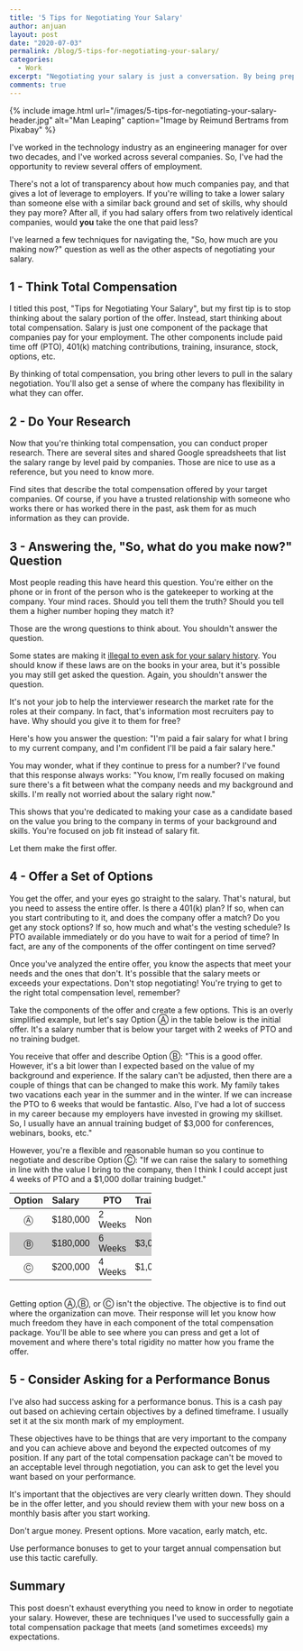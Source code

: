 ```yaml
---
title: '5 Tips for Negotiating Your Salary'
author: anjuan
layout: post
date: "2020-07-03"
permalink: /blog/5-tips-for-negotiating-your-salary/
categories:
  - Work
excerpt: "Negotiating your salary is just a conversation. By being prepared, you can have the conversation calmly and with confidence."
comments: true
---
```


{% include image.html url="/images/5-tips-for-negotiating-your-salary-header.jpg" alt="Man Leaping" caption="Image by Reimund Bertrams from Pixabay" %}

I've worked in the technology industry as an engineering manager for over two decades, and I've worked across several companies. So, I've had the opportunity to review several offers of employment.

There's not a lot of transparency about how much companies pay, and that gives a lot of leverage to employers. If you're willing to take a lower salary than someone else with a similar back ground and set of skills, why should they pay more? After all, if you had salary offers from two relatively identical companies, would **you** take the one that paid less? 

I've learned a few techniques for navigating the, "So, how much are you making now?" question as well as the other aspects of negotiating your salary.

## 1 - Think Total Compensation

I titled this post, "Tips for Negotiating Your Salary", but my first tip is to stop thinking about the salary portion of the offer. Instead, start thinking about total compensation. Salary is just one component of the package that companies pay for your employment. The other components include paid time off (PTO), 401(k) matching contributions, training, insurance, stock, options, etc.

By thinking of total compensation, you bring other levers to pull in the salary negotiation. You'll also get a sense of where the company has flexibility in what they can offer.

## 2 - Do Your Research

Now that you're thinking total compensation, you can conduct proper research. There are several sites and shared Google spreadsheets that list the salary range by level paid by companies. Those are nice to use as a reference, but you need to know more.

Find sites that describe the total compensation offered by your target companies. Of course, if you have a trusted relationship with someone who works there or has worked there in the past, ask them for as much information as they can provide.

## 3 - Answering the, "So, what do you make now?" Question

Most people reading this have heard this question. You're either on the phone or in front of the person who is the gatekeeper to working at the company. Your mind races. Should you tell them the truth? Should you tell them a higher number hoping they match it?

Those are the wrong questions to think about. You shouldn't answer the question.

Some states are making it [illegal to even ask for your salary history](https://www.shrm.org/resourcesandtools/legal-and-compliance/state-and-local-updates/pages/more-jurisdictions-are-banning-salary-history-inquiries.aspx). You should know if these laws are on the books in your area, but it's possible you may still get asked the question. Again, you shouldn't answer the question.

It's not your job to help the interviewer research the market rate for the roles at their company. In fact, that's information most recruiters pay to have. Why should you give it to them for free?

Here's how you answer the question: "I'm paid a fair salary for what I bring to my current company, and I'm confident I'll be paid a fair salary here."

You may wonder, what if they continue to press for a number? I've found that this response always works: "You know, I'm really focused on making sure there's a fit between what the company needs and my background and skills. I'm really not worried about the salary right now."

This shows that you're dedicated to making your case as a candidate based on the value you bring to the company in terms of your background and skills. You're focused on job fit instead of salary fit.

Let them make the first offer.

## 4 - Offer a Set of Options

You get the offer, and your eyes go straight to the salary. That's natural, but you need to assess the entire offer. Is there a 401(k) plan? If so, when can you start contributing to it, and does the company offer a match? Do you get any stock options? If so, how much and what's the vesting schedule? Is PTO available immediately or do you have to wait for a period of time? In fact, are any of the components of the offer contingent on time served?

Once you've analyzed the entire offer, you know the aspects that meet your needs and the ones that don't. It's possible that the salary meets or exceeds your expectations. Don't stop negotiating! You're trying to get to the right total compensation level, remember?

Take the components of the offer and create a few options. This is an overly simplified example, but let's say Option Ⓐ in the table below is the initial offer. It's a salary number that is below your target with 2 weeks of PTO and no training budget. 

You receive that offer and describe Option Ⓑ: "This is a good offer. However, it's a bit lower than I expected based on the value of my background and experience. If the salary can't be adjusted, then there are a couple of things that can be changed to make this work. My family takes two vacations each year in the summer and in the winter. If we can increase the PTO to 6 weeks that would be fantastic. Also, I've had a lot of success in my career because my employers have invested in growing my skillset. So, I usually have an annual training budget of $3,000 for conferences, webinars, books, etc."

However, you're a flexible and reasonable human so you continue to negotiate and describe Option Ⓒ: "If we can raise the salary to something in line with the value I bring to the company, then I think I could accept just 4 weeks of PTO and a $1,000 dollar training budget." 

<html>
<head>
<style>
table {
    font-family: arial, sans-serif;
    border-collapse: collapse;
    width: 50%;
}

td, th {
    border: 3px solid #dddddd;
    text-align: left;
    padding: 8px;
}

tr:nth-child(odd) {background: #FFF}
tr:nth-child(even) {background: #CCC}


</style>
</head>
<body>

</body>
</html>


| Option | Salary | PTO | Training |
|:-----:|:----------|-----|-----|
| Ⓐ     |  $180,000       | 2 Weeks | None |
| Ⓑ     |  $180,000       | 6 Weeks | $3,000 |
| Ⓒ     |  $200,000       | 4 Weeks | $1,000 |

<br>
Getting option Ⓐ,Ⓑ, or Ⓒ isn't the objective. The objective is to find out where the organization can move. Their response will let you know how much freedom they have in each component of the total compensation package. You'll be able to see where you can press and get a lot of movement and where there's total rigidity no matter how you frame the offer.

## 5 - Consider Asking for a Performance Bonus

I've also had success asking for a performance bonus. This is a cash pay out based on achieving certain objectives by a defined timeframe. I usually set it at the six month mark of my employment.

These objectives have to be things that are very important to the company and you can achieve above and beyond the expected outcomes of my position. If any part of the total compensation package can't be moved to an acceptable level through negotiation, you can ask to get the level you want based on your performance.

It's important that the objectives are very clearly written down. They should be in the offer letter, and you should review them with your new boss on a monthly basis after you start working.

Don't argue money. Present options. More vacation, early match, etc.

Use performance bonuses to get to your target annual compensation but use this tactic carefully.

## Summary

This post doesn't exhaust everything you need to know in order to negotiate your salary. However, these are techniques I've used to successfully gain a total compensation package that meets (and sometimes exceeds) my expectations.

